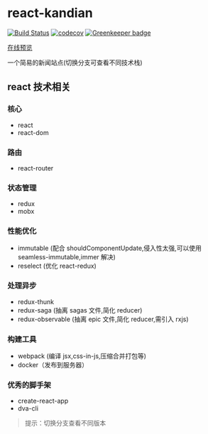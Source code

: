 # react-kandian

[![Build Status](https://travis-ci.org/yhlben/react-kandian.svg?branch=master)](https://travis-ci.org/yhlben/react-kandian)
[![codecov](https://codecov.io/gh/yhlben/react-kandian/branch/master/graph/badge.svg)](https://codecov.io/gh/yhlben/react-kandian) [![Greenkeeper badge](https://badges.greenkeeper.io/yhlben/react-kandian.svg)](https://greenkeeper.io/)

[在线预览](http://47.107.177.146:8081/)

一个简易的新闻站点(切换分支可查看不同技术栈)

## react 技术相关

### 核心

- react
- react-dom

### 路由

- react-router

### 状态管理

- redux
- mobx

### 性能优化

- immutable (配合 shouldComponentUpdate,侵入性太强,可以使用 seamless-immutable,immer 解决)
- reselect (优化 react-redux)

### 处理异步

- redux-thunk
- redux-saga (抽离 sagas 文件,简化 reducer)
- redux-observable (抽离 epic 文件,简化 reducer,需引入 rxjs)

### 构建工具

- webpack (编译 jsx,css-in-js,压缩合并打包等)
- docker（发布到服务器）

### 优秀的脚手架

- create-react-app
- dva-cli

> 提示：切换分支查看不同版本
